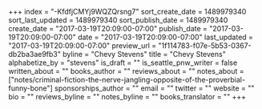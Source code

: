 +++
index = "-KfdfjCMYj9WQZQrsng7"
sort_create_date = 1489979340
sort_last_updated = 1489979340
sort_publish_date = 1489979340
create_date = "2017-03-19T20:09:00-07:00"
publish_date = "2017-03-19T20:09:00-07:00"
date = "2017-03-19T20:09:00-07:00"
last_updated = "2017-03-19T20:09:00-07:00"
preview_url = "1f114783-f07e-5b53-0367-db2ba3ae9fb3"
byline = "Chevy Stevens"
title = "Chevy Stevens"
alphabetize_by = "stevens"
is_draft = ""
is_seattle_pnw_writer = false
written_about = ""
books_author = ""
reviews_about = ""
notes_about = ["notes/criminal-fiction-the-nerve-jangling-opposite-of-the-proverbial-funny-bone"]
sponsorships_author = ""
email = ""
twitter = ""
website = ""
bio = ""
reviews_byline = ""
notes_byline = ""
books_translator = ""
+++
